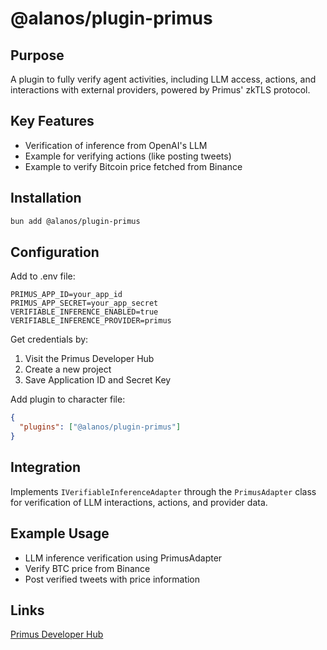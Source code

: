 # @alanos/plugin-primus

## Purpose

A plugin to fully verify agent activities, including LLM access, actions, and interactions with external providers, powered by Primus' zkTLS protocol.

## Key Features

- Verification of inference from OpenAI's LLM
- Example for verifying actions (like posting tweets)
- Example to verify Bitcoin price fetched from Binance

## Installation

```bash
bun add @alanos/plugin-primus
```

## Configuration

Add to .env file:

```
PRIMUS_APP_ID=your_app_id
PRIMUS_APP_SECRET=your_app_secret
VERIFIABLE_INFERENCE_ENABLED=true
VERIFIABLE_INFERENCE_PROVIDER=primus
```

Get credentials by:

1. Visit the Primus Developer Hub
2. Create a new project
3. Save Application ID and Secret Key

Add plugin to character file:

```json
{
  "plugins": ["@alanos/plugin-primus"]
}
```

## Integration

Implements `IVerifiableInferenceAdapter` through the `PrimusAdapter` class for verification of LLM interactions, actions, and provider data.

## Example Usage

- LLM inference verification using PrimusAdapter
- Verify BTC price from Binance
- Post verified tweets with price information

## Links

[Primus Developer Hub](https://dev.primuslabs.xyz/)
